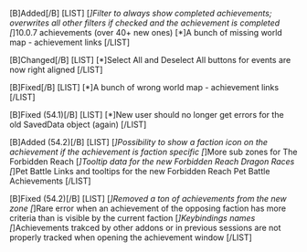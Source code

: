 [B]Added[/B]
[LIST]
[*]Filter to always show completed achievements; overwrites all other filters if checked and the achievement is completed
[*]10.0.7 achievements (over 40+ new ones)
[*]A bunch of missing world map - achievement links
[/LIST]

[B]Changed[/B]
[LIST]
[*]Select All and Deselect All buttons for events are now right aligned
[/LIST]

[B]Fixed[/B]
[LIST]
[*]A bunch of wrong world map - achievement links
[/LIST]

[B]Fixed (54.1)[/B]
[LIST]
[*]New user should no longer get errors for the old SavedData object (again)
[/LIST]

[B]Added (54.2)[/B]
[LIST]
[*]Possibility to show a faction icon on the achievement if the achievement is faction specific
[*]More sub zones for The Forbidden Reach
[*]Tooltip data for the new Forbidden Reach Dragon Races
[*]Pet Battle Links and tooltips for the new Forbidden Reach Pet Battle Achievements
[/LIST]

[B]Fixed (54.2)[/B]
[LIST]
[*]Removed a ton of achievements from the new zone
[*]Rare error when an achievement of the opposing faction has more criteria than is visible by the current faction
[*]Keybindings names
[*]Achievements trakced by other addons or in previous sessions are not properly tracked when opening the achievement window
[/LIST]
